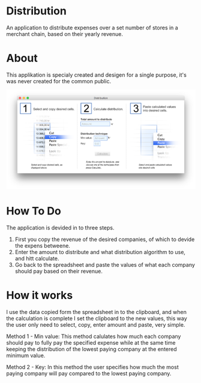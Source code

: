 # Distribution
An application to distribute expenses over a set number of stores in a merchant chain, based on their yearly revenue.

# About
This applikation is specialy created and desigen for a single purpose, it's was never created for the common public.

<img src="readme/overview.png" alt="">

# How To Do
The application is devided in to three steps.

1. First you copy the revenue of the desired companies, of which to devide the expens betweene.
2. Enter the amount to distribute and what distribution algorithm to use, and hitt calculate.
3. Go back to the spreadsheet and paste the values of what each company should pay based on their revenue.

# How it works
I use the data copied form the spreadsheet in to the clipboard, and when the calculation is complete I set the clipboard to the new values, this way the user only need to select, copy, enter amount and paste, very simple.

Method 1 - Min value:
This method calulates how much each company should pay to fully pay the specified expense while at the same time keeping the distribution of the lowest paying company at the entered minimum value.

Method 2 - Key:
In this method the user specifies how much the most paying company will pay compared to the lowest paying company.
